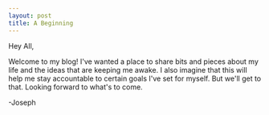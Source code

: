 ```yaml
---
layout: post
title: A Beginning
---
```


Hey All,

Welcome to my blog! I've wanted a place to share bits and pieces about my life and the ideas that are keeping me awake. I also imagine that this will help me stay accountable to certain goals I've set for myself. But we'll get to that. Looking forward to what's to come.  

-Joseph